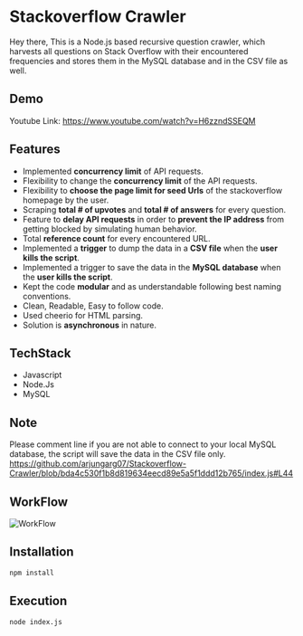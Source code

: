 # Stackoverflow Crawler

Hey there, This is a Node.js based recursive question crawler, which harvests all questions on Stack Overflow with their encountered frequencies and stores them in the MySQL database and in the CSV file as well.

## Demo 
Youtube Link: https://www.youtube.com/watch?v=H6zzndSSEQM 


## Features
- Implemented **concurrency limit** of API requests.
- Flexibility to change the **concurrency limit** of the API requests.
- Flexibility to **choose the page limit for seed Urls** of the stackoverflow homepage by the user.
- Scraping **total # of upvotes** and **total # of answers** for every question.
- Feature to **delay API requests** in order to **prevent the IP address** from getting blocked by simulating human behavior.
- Total **reference count** for every encountered URL.
- Implemented a **trigger** to dump the data in a **CSV file** when the **user kills the script**.
- Implemented a trigger to save the data in the **MySQL database** when the **user kills the script**.
- Kept the code **modular** and as understandable following best naming conventions.
- Clean, Readable, Easy to follow code.
- Used cheerio for HTML parsing.
- Solution is **asynchronous** in nature.

## TechStack
- Javascript
- Node.Js
- MySQL

## Note
Please comment line if you are not able to connect to your local MySQL database, the script will save the data in the CSV file only.
https://github.com/arjungarg07/Stackoverflow-Crawler/blob/bda4c530f1b8d819634eecd89e5a5f1ddd12b765/index.js#L44

## WorkFlow
![WorkFlow](https://github.com/arjungarg07/growthSchoolAssignment/blob/main/Flow.png?raw=true)
<!-- [WorkFlow](https://github.com/arjungarg07/growthSchoolAssignment/blob/main/Flow.png) -->

## Installation

```bash
npm install
```

## Execution

```bash
node index.js
```
